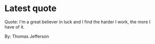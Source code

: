 # Latest quote 

Quote: I'm a great believer in luck and I find the harder I work, the more I have of it. 

By: Thomas Jefferson